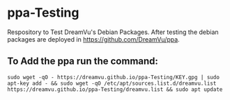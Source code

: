 # ppa-Testing
Respository to Test DreamVu's Debian Packages. After testing the debian packages are deployed in https://github.com/DreamVu/ppa. 

## To Add the ppa run the command:
  `sudo wget -qO - https://dreamvu.github.io/ppa-Testing/KEY.gpg | sudo apt-key add - && sudo wget -qO /etc/apt/sources.list.d/dreamvu.list   https://dreamvu.github.io/ppa-Testing/dreamvu.list && sudo apt update`
